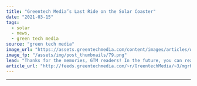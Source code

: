 ```yaml
---
title: "Greentech Media’s Last Ride on the Solar Coaster"
date: "2021-03-15"
tags: 
  - solar
  - news,
  - green tech media
source: "green tech media"
image_url: "https://assets.greentechmedia.com/content/images/articles/A_Total_solar_project_in_Japan_Credit_PIERRE-OLIVIER_Capa_Pictures_Total_XL.jpg"
image_fp: "/assets/img/post_thumbnails/79.png"
lead: "Thanks for the memories, GTM readers! In the future, you can reach me on Twitter @emmafmerchant. *** Greentech Media launched in 2007 before the solar industry as it looks today even existed. Solar — though it had already been around for decades — wa ..."
article_url: "http://feeds.greentechmedia.com/~r/GreentechMedia/~3/mgrKFNJHRy0/greentech-medias-last-ride-on-the-solar-coaster"
---
```


---

